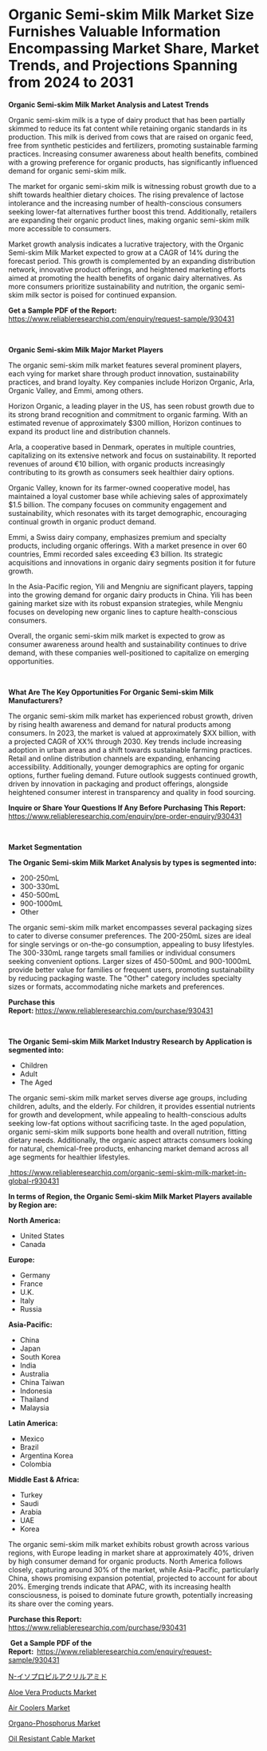 <p><h1>Organic Semi-skim Milk Market Size Furnishes Valuable Information Encompassing Market Share, Market Trends, and Projections Spanning from 2024 to 2031</h1></p><p><strong>Organic Semi-skim Milk Market Analysis and Latest Trends</strong></p>
<p><p>Organic semi-skim milk is a type of dairy product that has been partially skimmed to reduce its fat content while retaining organic standards in its production. This milk is derived from cows that are raised on organic feed, free from synthetic pesticides and fertilizers, promoting sustainable farming practices. Increasing consumer awareness about health benefits, combined with a growing preference for organic products, has significantly influenced demand for organic semi-skim milk.</p><p>The market for organic semi-skim milk is witnessing robust growth due to a shift towards healthier dietary choices. The rising prevalence of lactose intolerance and the increasing number of health-conscious consumers seeking lower-fat alternatives further boost this trend. Additionally, retailers are expanding their organic product lines, making organic semi-skim milk more accessible to consumers.</p><p>Market growth analysis indicates a lucrative trajectory, with the Organic Semi-skim Milk Market expected to grow at a CAGR of 14% during the forecast period. This growth is complemented by an expanding distribution network, innovative product offerings, and heightened marketing efforts aimed at promoting the health benefits of organic dairy alternatives. As more consumers prioritize sustainability and nutrition, the organic semi-skim milk sector is poised for continued expansion.</p></p>
<p><strong>Get a Sample PDF of the Report:&nbsp;</strong> <a href="https://www.reliableresearchiq.com/enquiry/request-sample/930431">https://www.reliableresearchiq.com/enquiry/request-sample/930431</a></p>
<p>&nbsp;</p>
<p><strong>Organic Semi-skim Milk Major Market Players</strong></p>
<p><p>The organic semi-skim milk market features several prominent players, each vying for market share through product innovation, sustainability practices, and brand loyalty. Key companies include Horizon Organic, Arla, Organic Valley, and Emmi, among others.</p><p>Horizon Organic, a leading player in the US, has seen robust growth due to its strong brand recognition and commitment to organic farming. With an estimated revenue of approximately $300 million, Horizon continues to expand its product line and distribution channels. </p><p>Arla, a cooperative based in Denmark, operates in multiple countries, capitalizing on its extensive network and focus on sustainability. It reported revenues of around €10 billion, with organic products increasingly contributing to its growth as consumers seek healthier dairy options.</p><p>Organic Valley, known for its farmer-owned cooperative model, has maintained a loyal customer base while achieving sales of approximately $1.5 billion. The company focuses on community engagement and sustainability, which resonates with its target demographic, encouraging continual growth in organic product demand.</p><p>Emmi, a Swiss dairy company, emphasizes premium and specialty products, including organic offerings. With a market presence in over 60 countries, Emmi recorded sales exceeding €3 billion. Its strategic acquisitions and innovations in organic dairy segments position it for future growth.</p><p>In the Asia-Pacific region, Yili and Mengniu are significant players, tapping into the growing demand for organic dairy products in China. Yili has been gaining market size with its robust expansion strategies, while Mengniu focuses on developing new organic lines to capture health-conscious consumers.</p><p>Overall, the organic semi-skim milk market is expected to grow as consumer awareness around health and sustainability continues to drive demand, with these companies well-positioned to capitalize on emerging opportunities.</p></p>
<p>&nbsp;</p>
<p><strong>What Are The Key Opportunities For Organic Semi-skim Milk Manufacturers?</strong></p>
<p><p>The organic semi-skim milk market has experienced robust growth, driven by rising health awareness and demand for natural products among consumers. In 2023, the market is valued at approximately $XX billion, with a projected CAGR of XX% through 2030. Key trends include increasing adoption in urban areas and a shift towards sustainable farming practices. Retail and online distribution channels are expanding, enhancing accessibility. Additionally, younger demographics are opting for organic options, further fueling demand. Future outlook suggests continued growth, driven by innovation in packaging and product offerings, alongside heightened consumer interest in transparency and quality in food sourcing.</p></p>
<p><strong>Inquire or Share Your Questions If Any Before Purchasing This Report:</strong> <a href="https://www.reliableresearchiq.com/enquiry/pre-order-enquiry/930431">https://www.reliableresearchiq.com/enquiry/pre-order-enquiry/930431</a></p>
<p>&nbsp;</p>
<p><strong>Market Segmentation</strong></p>
<p><strong>The Organic Semi-skim Milk Market Analysis by types is segmented into:</strong></p>
<p><ul><li>200-250mL</li><li>300-330mL</li><li>450-500mL</li><li>900-1000mL</li><li>Other</li></ul></p>
<p><p>The organic semi-skim milk market encompasses several packaging sizes to cater to diverse consumer preferences. The 200-250mL sizes are ideal for single servings or on-the-go consumption, appealing to busy lifestyles. The 300-330mL range targets small families or individual consumers seeking convenient options. Larger sizes of 450-500mL and 900-1000mL provide better value for families or frequent users, promoting sustainability by reducing packaging waste. The "Other" category includes specialty sizes or formats, accommodating niche markets and preferences.</p></p>
<p><strong>Purchase this Report:&nbsp;</strong><a href="https://www.reliableresearchiq.com/purchase/930431">https://www.reliableresearchiq.com/purchase/930431</a></p>
<p>&nbsp;</p>
<p><strong>The Organic Semi-skim Milk Market Industry Research by Application is segmented into:</strong></p>
<p><ul><li>Children</li><li>Adult</li><li>The Aged</li></ul></p>
<p><p>The organic semi-skim milk market serves diverse age groups, including children, adults, and the elderly. For children, it provides essential nutrients for growth and development, while appealing to health-conscious adults seeking low-fat options without sacrificing taste. In the aged population, organic semi-skim milk supports bone health and overall nutrition, fitting dietary needs. Additionally, the organic aspect attracts consumers looking for natural, chemical-free products, enhancing market demand across all age segments for healthier lifestyles.</p></p>
<p><a href="https://www.reliableresearchiq.com/organic-semi-skim-milk-market-in-global-r930431">&nbsp;https://www.reliableresearchiq.com/organic-semi-skim-milk-market-in-global-r930431</a></p>
<p><strong>In terms of Region, the Organic Semi-skim Milk Market Players available by Region are:</strong></p>
<p>
    <p> <strong> North America: </strong>
        <ul>
            <li>United States</li>
            <li>Canada</li>
        </ul>
        </p> 
    <p> <strong> Europe: </strong>
        <ul>
            <li>Germany</li>
            <li>France</li>
            <li>U.K.</li>
            <li>Italy</li>
            <li>Russia</li>
        </ul>
        </p> 
    <p> <strong> Asia-Pacific: </strong>
        <ul>
            <li>China</li>
            <li>Japan</li>
            <li>South Korea</li>
            <li>India</li>
            <li>Australia</li>
            <li>China Taiwan</li>
            <li>Indonesia</li>
            <li>Thailand</li>
            <li>Malaysia</li>
        </ul>
        </p> 
    <p> <strong> Latin America: </strong>
        <ul>
            <li>Mexico</li>
            <li>Brazil</li>
            <li>Argentina Korea</li>
            <li>Colombia</li>
        </ul>
        </p> 
    <p> <strong> Middle East & Africa: </strong>
        <ul>
            <li>Turkey</li>
            <li>Saudi</li>
            <li>Arabia</li>
            <li>UAE</li>
            <li>Korea</li>
        </ul>
    </p>
    </p>
<p><p>The organic semi-skim milk market exhibits robust growth across various regions, with Europe leading in market share at approximately 40%, driven by high consumer demand for organic products. North America follows closely, capturing around 30% of the market, while Asia-Pacific, particularly China, shows promising expansion potential, projected to account for about 20%. Emerging trends indicate that APAC, with its increasing health consciousness, is poised to dominate future growth, potentially increasing its share over the coming years.</p></p>
<p><strong>Purchase this Report: </strong><a href="https://www.reliableresearchiq.com/purchase/930431">https://www.reliableresearchiq.com/purchase/930431</a></p>
<p>&nbsp;<strong>Get a Sample PDF of the Report:&nbsp;&nbsp;</strong><a href="https://www.reliableresearchiq.com/enquiry/request-sample/930431">https://www.reliableresearchiq.com/enquiry/request-sample/930431</a></p>
<p><strong></strong></p>
<p><p><a href="https://medium.com/@erlenegcfeenan/n-isopropyl-acrylamide-market-%E3%81%AE%E3%82%B0%E3%83%AD%E3%83%BC%E3%83%90%E3%83%AB%E5%B8%82%E5%A0%B4%E6%A6%82%E8%A6%81%E3%81%AF-%E4%B8%96%E7%95%8C%E3%81%8A%E3%82%88%E3%81%B3%E4%B8%BB%E8%A6%81%E5%B8%82%E5%A0%B4%E3%81%AB%E3%81%8A%E3%81%91%E3%82%8B%E6%A5%AD%E7%95%8C%E3%81%AB%E5%BD%B1%E9%9F%BF%E3%82%92%E4%B8%8E%E3%81%88%E3%82%8B%E4%B8%BB%E8%A6%81%E3%81%AA%E3%83%88%E3%83%AC%E3%83%B3%E3%83%89%E3%81%AB%E3%81%A4%E3%81%84%E3%81%A6-%E7%8B%AC%E8%87%AA%E3%81%AE%E8%A6%96%E7%82%B9%E3%82%92%E6%8F%90%E4%BE%9B%E3%81%97%E3%81%BE%E3%81%99-657af2c198f6">N-イソプロピルアクリルアミド</a></p><p><a href="https://www.linkedin.com/pulse/booming-aloe-vera-products-market-sector-analysis-growth-re7gc?trackingId=JFdK1doCR7%2BAwQR5EzrrKQ%3D%3D">Aloe Vera Products Market</a></p><p><a href="https://www.linkedin.com/pulse/air-coolers-market-report-product-type-tower-typedesert-fwe3e?trackingId=fYbyeXosRWazg7azEhIYEQ%3D%3D">Air Coolers Market</a></p><p><a href="https://github.com/MelgarBasny/Market-Research-Report-List-1/blob/main/organo-phosphorus-market.md">Organo-Phosphorus Market</a></p><p><a href="https://issuu.com/reportprime-2/docs/oil-resistant-cable-market-size-203_39bbaea0bcfba9">Oil Resistant Cable Market</a></p></p>
